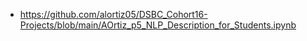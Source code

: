 - https://github.com/alortiz05/DSBC_Cohort16-Projects/blob/main/AOrtiz_p5_NLP_Description_for_Students.ipynb
